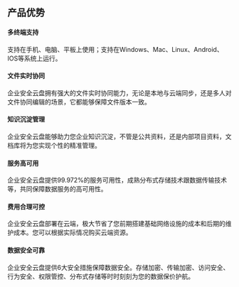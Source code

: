 ## 产品优势
#### 多终端支持

支持在手机、电脑、平板上使用；支持在Windows、Mac、Linux、Android、IOS等系统上运行。

#### 文件实时协同

企业安全云盘拥有强大的文件实时协同能力，无论是本地与云端同步，还是多人对文件协同编辑的场景，它都能够保障文件版本一致。

#### 知识沉淀管理

企业安全云盘能够助力您企业知识沉淀，不管是公共资料，还是内部项目资料，文档库将为您实现个性的精准管理。

#### 服务高可用

企业安全云盘提供99.972%的服务可用性，成熟分布式存储技术跟数据传输技术等，共同保障数据服务的高可用性。

#### 费用合理可控

企业安全云盘部署在云端，极大节省了您前期搭建基础网络设施的成本和后期的维护成本。您可以根据实际情况购买云端资源。

#### 数据安全可靠

企业安全云盘提供6大安全措施保障数据安全。存储加密、传输加密、访问安全、行为安全、权限管控、分布式存储等时时刻刻为您的数据保价护航。

